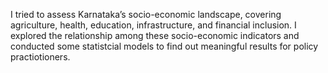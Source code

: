 I tried to assess Karnataka’s socio-economic landscape, covering agriculture, health, education, infrastructure, and financial inclusion. I explored the relationship among these socio-economic indicators and conducted some statistcial models to find out meaningful results for policy practiotioners.
